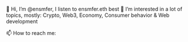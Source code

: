 👋 Hi, I’m @ensmfer, I listen to ensmfer.eth best
👀 I’m interested in a lot of topics, mostly: Crypto, Web3, Economy, Consumer behavior & Web development

📫 How to reach me:

<!---
ensmfer/ensmfer is a ✨ special ✨ repository because its `README.md` (this file) appears on your GitHub profile.
You can click the Preview link to take a look at your changes.
--->
